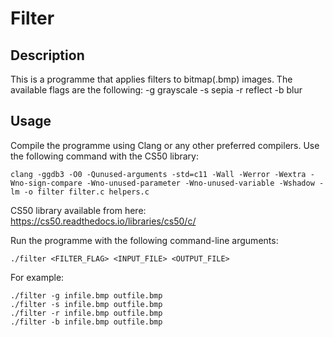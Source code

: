 # Filter

## Description

This is a programme that applies filters to bitmap(.bmp) images. The available flags are the following:
-g grayscale
-s sepia
-r reflect
-b blur

## Usage

Compile the programme using Clang or any other preferred compilers. Use the following command with the CS50 library:

```
clang -ggdb3 -O0 -Qunused-arguments -std=c11 -Wall -Werror -Wextra -Wno-sign-compare -Wno-unused-parameter -Wno-unused-variable -Wshadow -lm -o filter filter.c helpers.c
```

CS50 library available from here: https://cs50.readthedocs.io/libraries/cs50/c/

Run the programme with the following command-line arguments:

```
./filter <FILTER_FLAG> <INPUT_FILE> <OUTPUT_FILE>
```

For example:

```
./filter -g infile.bmp outfile.bmp
./filter -s infile.bmp outfile.bmp
./filter -r infile.bmp outfile.bmp
./filter -b infile.bmp outfile.bmp
```
